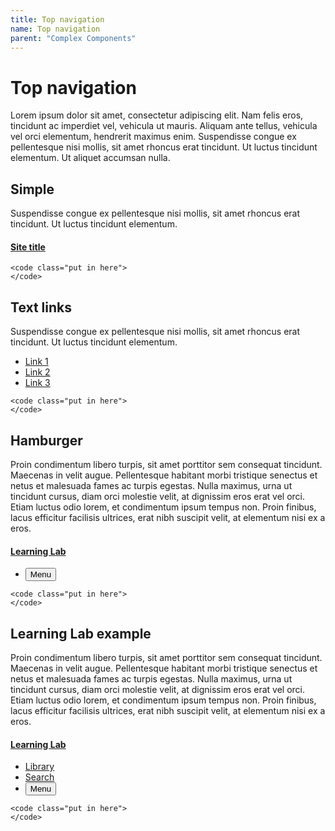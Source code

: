 ```yaml
---
title: Top navigation
name: Top navigation
parent: "Complex Components"
---
```

<h1 class="margin-top-zero">Top navigation</h1>
<p class="lead">Lorem ipsum dolor sit amet, consectetur adipiscing elit. Nam felis eros, tincidunt ac imperdiet vel, vehicula ut mauris. Aliquam ante tellus, vehicula vel orci elementum, hendrerit maximus enim. Suspendisse congue ex pellentesque nisi mollis, sit amet rhoncus erat tincidunt. Ut luctus tincidunt elementum. Ut aliquet accumsan nulla.
</p>
<h2>Simple</h2>
<p>
	Suspendisse congue ex pellentesque nisi mollis, sit amet rhoncus erat tincidunt. Ut luctus tincidunt elementum.
</p>
<div class="top-nav" style="position: relative; z-index: 2;">
    <div class="container">
        <div class="row">
            <div class="col-auto">
                <div class="top-nav-left">
                    <div class="rmit-logo"></div>
                    <h4><a href="/dewey-design/">Site title</a></h4>
                </div> 
            </div>
            <div class="col">       
                <!-- navigation elements here --> 
            </div>   
        </div>
    </div>
</div>
<div class="highlight">
<pre class="chroma">
<code class="language-html">&lt;code class=&quot;put in here&quot;&gt;
&lt;/code&gt;</code>
</pre></div>
<h2>Text links</h2>
<p>
	Suspendisse congue ex pellentesque nisi mollis, sit amet rhoncus erat tincidunt. Ut luctus tincidunt elementum.
</p>
<div class="top-nav" style="position: relative; z-index: 2;">
    <div class="container">
        <div class="row">
            <div class="col-auto">
                <div class="top-nav-left">
                    <div class="rmit-logo"></div>    
                </div> 
            </div>
            <div class="col">       
                <ul>
					<li><a href="">Link 1</a></li>
					<li><a href="">Link 2</a></li>
					<li><a href="">Link 3</a></li>
                </ul> 
            </div>   
        </div>
    </div>
</div>
<div class="highlight">
<pre class="chroma">
<code class="language-html">&lt;code class=&quot;put in here&quot;&gt;
&lt;/code&gt;</code>
</pre></div>
<h2>Hamburger</h2>
<p>Proin condimentum libero turpis, sit amet porttitor sem consequat tincidunt. Maecenas in velit augue. Pellentesque habitant morbi tristique senectus et netus et malesuada fames ac turpis egestas. Nulla maximus, urna ut tincidunt cursus, diam orci molestie velit, at dignissim eros erat vel orci. Etiam luctus odio lorem, et condimentum ipsum tempus non. Proin finibus, lacus efficitur facilisis ultrices, erat nibh suscipit velit, at elementum nisi ex a eros.</p>
<div class="top-nav" style="position: relative; z-index: 2;">
    <div class="container">
        <div class="row">
            <div class="col-auto">
                <div class="top-nav-left">
                    <div class="rmit-logo"></div>
                    <h4><a href="/dewey-design/">Learning Lab</a></h4>
                </div> 
            </div>
            <div class="col">       
                <ul>
					<li class="menu"><button type="button" aria-expanded="false" aria-label="Toggle navigation">Menu</button></li>
                </ul> 
            </div>   
        </div>
    </div>
</div>
<div class="highlight">
<pre class="chroma">
<code class="language-html">&lt;code class=&quot;put in here&quot;&gt;
&lt;/code&gt;</code>
</pre></div>
<h2>Learning Lab example</h2>
<p>Proin condimentum libero turpis, sit amet porttitor sem consequat tincidunt. Maecenas in velit augue. Pellentesque habitant morbi tristique senectus et netus et malesuada fames ac turpis egestas. Nulla maximus, urna ut tincidunt cursus, diam orci molestie velit, at dignissim eros erat vel orci. Etiam luctus odio lorem, et condimentum ipsum tempus non. Proin finibus, lacus efficitur facilisis ultrices, erat nibh suscipit velit, at elementum nisi ex a eros.</p>
<div class="top-nav" style="position: relative; z-index: 2;">
    <div class="container">
        <div class="row">
            <div class="col-auto">
                <div class="top-nav-left">
                    <div class="rmit-logo"></div>
                    <h4><a href="/dewey-design/">Learning Lab</a></h4>
                </div> 
            </div>
            <div class="col">       
                <ul>
					<li class="hide-sm"><a href="https://www.rmit.edu.au/library">Library</a></li>
					<li class="search">
						<a href="https://www.rmit.edu.au/library">
							<div class="hide-sm">Search</div>
							<div class="mag-glass"></div>
						</a>
					</li>
					<li class="menu"><button type="button" aria-expanded="false" aria-label="Toggle navigation">Menu</button></li>
                </ul> 
            </div>   
        </div>
    </div>
</div>
<div class="highlight">
<pre class="chroma">
<code class="language-html">&lt;code class=&quot;put in here&quot;&gt;
&lt;/code&gt;</code>
</pre></div>